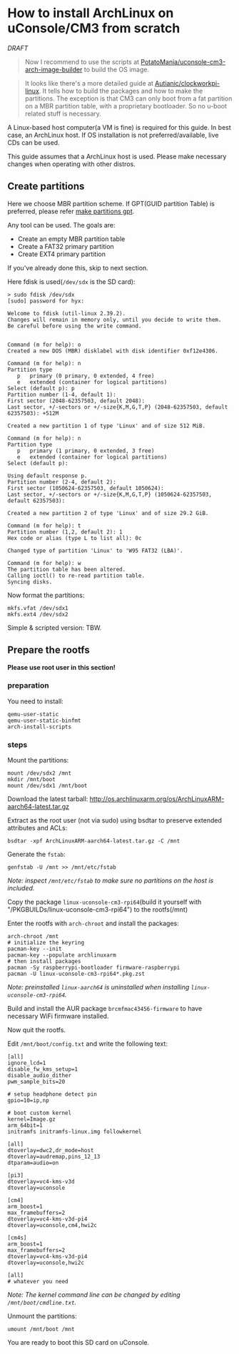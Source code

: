 # How to install ArchLinux on uConsole/CM3 from scratch

_DRAFT_

> Now I recommend to use the scripts at [PotatoMania/uconsole-cm3-arch-image-builder](https://github.com/PotatoMania/uconsole-cm3-arch-image-builder) to build the OS image.

> It looks like there's a more detailed guide at [Autianic/clockworkpi-linux](https://github.com/Autianic/clockworkpi-linux#arch-linux-arm-chroot-environment-setup). It tells how to build the packages and how to make the partitions.
> The exception is that CM3 can only boot from a fat partition on a MBR partition table, with a proprietary bootloader. So no u-boot related stuff is necessary.

A Linux-based host computer(a VM is fine) is required for this guide. In best case, an ArchLinux host. If OS installation is not preferred/available, live CDs can be used.

This guide assumes that a ArchLinux host is used. Please make necessary changes when operating with other distros.

## Create partitions

Here we choose MBR partition scheme. If GPT(GUID partition Table) is preferred, please refer [make partitions gpt](./make_partitions_gpt.md).

Any tool can be used. The goals are:

- Create an empty MBR partition table
- Create a FAT32 primary partition
- Create EXT4 primary partition

If you've already done this, skip to next section.

Here fdisk is used(`/dev/sdx` is the SD card):

```
> sudo fdisk /dev/sdx
[sudo] password for hyx:

Welcome to fdisk (util-linux 2.39.2).
Changes will remain in memory only, until you decide to write them.
Be careful before using the write command.


Command (m for help): o
Created a new DOS (MBR) disklabel with disk identifier 0xf12e4306.

Command (m for help): n
Partition type
   p   primary (0 primary, 0 extended, 4 free)
   e   extended (container for logical partitions)
Select (default p): p
Partition number (1-4, default 1):
First sector (2048-62357503, default 2048):
Last sector, +/-sectors or +/-size{K,M,G,T,P} (2048-62357503, default 62357503): +512M

Created a new partition 1 of type 'Linux' and of size 512 MiB.

Command (m for help): n
Partition type
   p   primary (1 primary, 0 extended, 3 free)
   e   extended (container for logical partitions)
Select (default p):

Using default response p.
Partition number (2-4, default 2):
First sector (1050624-62357503, default 1050624):
Last sector, +/-sectors or +/-size{K,M,G,T,P} (1050624-62357503, default 62357503):

Created a new partition 2 of type 'Linux' and of size 29.2 GiB.

Command (m for help): t
Partition number (1,2, default 2): 1
Hex code or alias (type L to list all): 0c

Changed type of partition 'Linux' to 'W95 FAT32 (LBA)'.

Command (m for help): w
The partition table has been altered.
Calling ioctl() to re-read partition table.
Syncing disks.
```

Now format the partitions:
```
mkfs.vfat /dev/sdx1
mkfs.ext4 /dev/sdx2
```

Simple & scripted version: TBW.

## Prepare the rootfs

__Please use root user in this section!__

### preparation

You need to install:

```
qemu-user-static
qemu-user-static-binfmt
arch-install-scripts
```

### steps

Mount the partitions:

```
mount /dev/sdx2 /mnt
mkdir /mnt/boot
mount /dev/sdx1 /mnt/boot
```

Download the latest tarball: http://os.archlinuxarm.org/os/ArchLinuxARM-aarch64-latest.tar.gz

Extract as the root user (not via sudo) using bsdtar to preserve extended attributes and ACLs:
```
bsdtar -xpf ArchLinuxARM-aarch64-latest.tar.gz -C /mnt
```

Generate the `fstab`:
```
genfstab -U /mnt >> /mnt/etc/fstab
```

_Note: inspect `/mnt/etc/fstab` to make sure no partitions on the host is included._

Copy the package `linux-uconsole-cm3-rpi64`(build it yourself with "/PKGBUILDs/linux-uconsole-cm3-rpi64") to the rootfs(/mnt)

Enter the rootfs with `arch-chroot` and install the packages:

```
arch-chroot /mnt
# initialize the keyring
pacman-key --init
pacman-key --populate archlinuxarm
# then install packages
pacman -Sy raspberrypi-bootloader firmware-raspberrypi
pacman -U linux-uconsole-cm3-rpi64*.pkg.zst
```

_Note: preinstalled `linux-aarch64` is uninstalled when installing `linux-uconsole-cm3-rpi64`._

Build and install the AUR package `brcmfmac43456-firmware` to have necessary WiFi firmware installed.

Now quit the rootfs.

Edit `/mnt/boot/config.txt` and write the following text:

```
[all]
ignore_lcd=1
disable_fw_kms_setup=1
disable_audio_dither
pwm_sample_bits=20

# setup headphone detect pin
gpio=10=ip,np

# boot custom kernel
kernel=Image.gz
arm_64bit=1
initramfs initramfs-linux.img followkernel

[all]
dtoverlay=dwc2,dr_mode=host
dtoverlay=audremap,pins_12_13
dtparam=audio=on

[pi3]
dtoverlay=vc4-kms-v3d
dtoverlay=uconsole

[cm4]
arm_boost=1
max_framebuffers=2
dtoverlay=vc4-kms-v3d-pi4
dtoverlay=uconsole,cm4,hwi2c

[cm4s]
arm_boost=1
max_framebuffers=2
dtoverlay=vc4-kms-v3d-pi4
dtoverlay=uconsole,hwi2c

[all]
# whatever you need
```

_Note: The kernel command line can be changed by editing `/mnt/boot/cmdline.txt`._

Unmount the partitions:

```
umount /mnt/boot /mnt
```

You are ready to boot this SD card on uConsole.
